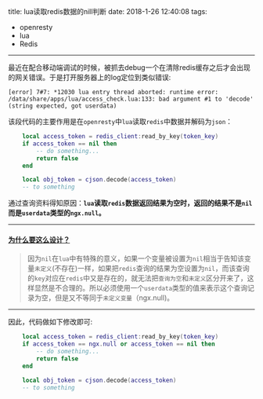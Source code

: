 title: lua读取redis数据的nill判断
date: 2018-1-26 12:40:08
tags:

- openresty
- lua
- Redis

---



最近在配合移动端调试的时候，被抓去debug一个在清除redis缓存之后才会出现的网关错误。于是打开服务器上的log定位到类似错误:



```log
[error] 7#7: *12030 lua entry thread aborted: runtime error: /data/share/apps/lua/access_check.lua:133: bad argument #1 to 'decode' (string expected, got userdata)
```

该段代码的主要作用是在`openresty`中`lua`读取`redis`中数据并解码为`json`：

```lua
	local access_token = redis_client:read_by_key(token_key)
    if access_token == nil then
        -- do something...
        return false
    end

    local obj_token = cjson.decode(access_token)
    -- to something
```

通过查询资料得知原因：**`lua`读取`redis`数据返回结果为空时，返回的结果不是`nil`而是`userdata`类型的`ngx.null`。**

-------------

<!--more-->

#### [为什么要这么设计？](https://github.com/openresty/lua-resty-redis/issues/90)

> 因为`nil`在`lua`中有特殊的意义，如果一个变量被设置为`nil`相当于告知该变量`未定义`(不存在)一样，如果把`redis`查询的结果为空设置为`nil`，而该查询的`key`对应在`redis`中又是存在的，就无法把`查询为空`和`未定义`区分开来了，这样显然是不合理的。所以必须使用一个`userdata`类型的值来表示这个查询记录为空，但是又不等同于`未定义变量`（ngx.null)。

-----------------

因此，代码做如下修改即可:

```lua
	local access_token = redis_client:read_by_key(token_key)
    if access_token == ngx.null or access_token == nil then
        -- do something...
        return false
    end

    local obj_token = cjson.decode(access_token)
    -- to something
```

